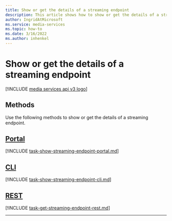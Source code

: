 ```yaml
---
title: Show or get the details of a streaming endpoint
description: This article shows how to show or get the details of a streaming endpoint.
author: IngridAtMicrosoft
ms.service: media-services
ms.topic: how-to
ms.date: 3/16/2022
ms.author: inhenkel
---
```


# Show or get the details of a streaming endpoint

[!INCLUDE [media services api v3 logo](./includes/v3-hr.md)]

## Methods

Use the following methods to show or get the details of a streaming endpoint.

## [Portal](#tab/portal/)

[!INCLUDE [task-show-streaming-endpoint-portal.md](./includes/task-show-streaming-endpoint-portal.md)]

## [CLI](#tab/cli/)

[!INCLUDE [task-show-streaming-endpoint-cli.md](./includes/task-show-streaming-endpoint-cli.md)]

## [REST](#tab/rest/)

[!INCLUDE [task-get-streaming-endpoint-rest.md](./includes/task-get-streaming-endpoint-rest.md)]

---
